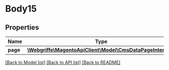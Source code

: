 # Body15

## Properties
Name | Type | Description | Notes
------------ | ------------- | ------------- | -------------
**page** | [**\Webgriffe\MagentoApiClient\Model\CmsDataPageInterface**](CmsDataPageInterface.md) |  | 

[[Back to Model list]](../README.md#documentation-for-models) [[Back to API list]](../README.md#documentation-for-api-endpoints) [[Back to README]](../README.md)


